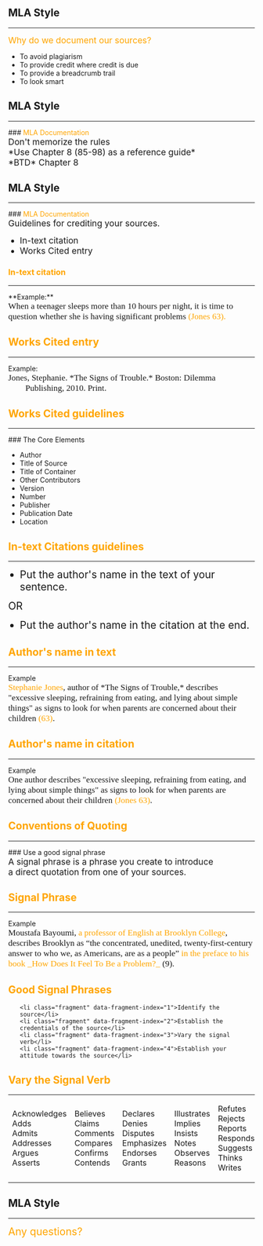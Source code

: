 ## MLA Style
<hr />
<div style="font-size: 125%; color: orange;" class="fragment" data-fragment-index="0">Why do we document our sources?</div>
<ul>
	<li class="fragment" data-fragment-index="1">To avoid plagiarism</li>
	<li class="fragment" data-fragment-index="2">To provide credit where credit is due</li>
	<li class="fragment" data-fragment-index="3">To provide a breadcrumb trail</li>
	<li class="fragment" data-fragment-index="4">To look smart</li>
</ul>



## MLA Style
<hr />
### <span style="color: orange;">MLA Documentation</span>
<div style="font-size: 125%;"  class="fragment" data-fragment-index="0">Don't memorize the rules</div>
<div style="font-size: 125%;"  class="fragment" data-fragment-index="1">*Use Chapter 8 (85-98) as a reference guide*</div>


<div style="font-size: 125%">*BTD* Chapter 8</div>

## MLA Style
<hr />
### <span style="color: orange;">MLA Documentation</span>
<div style="font-size: 125%">Guidelines for crediting your sources.</div>

<ul>
<li style="font-size: 125%;" class="fragment" data-fragment-index="1">In-text citation</li>
<li style="font-size: 125%;" class="fragment" data-fragment-index="2">Works Cited entry</li>
</ul>


### <span style="color: orange;">In-text citation</span>
<hr />
**Example:**
<div style="text-align: left; font-family: Cambria, Serif; font-size: 125%; font-weight: normal;">When a teenager sleeps more than 10 hours per night, it is time to question whether she is having significant problems <span style="color: orange;" class="fragment" data-fragment-index="1">(Jones 63).</span></div>


## <span style="color: orange;">Works Cited entry</span>
<hr />
Example:
<div style="text-align: left; font-family: Cambria, Serif; font-size: 125%; font-weight: normal; margin-left: 2em; text-indent: -2em;">Jones, Stephanie. *The Signs of Trouble.* Boston: Dilemma Publishing, 2010. Print.</div>


## <span style="color: orange;">Works Cited guidelines</span>
<hr />
### The Core Elements
<ul>
<li class="fragment" data-fragment-index="1">Author</li>
<li class="fragment" data-fragment-index="2">Title of Source</li>
<li class="fragment" data-fragment-index="3">Title of Container</li>
<li class="fragment" data-fragment-index="4">Other Contributors</li>
<li class="fragment" data-fragment-index="5">Version</li>
<li class="fragment" data-fragment-index="6">Number</li>
<li class="fragment" data-fragment-index="7">Publisher</li>
<li class="fragment" data-fragment-index="8">Publication Date</li>
<li class="fragment" data-fragment-index="9">Location</li>
</ul>



## <span style="color: orange;">In-text Citations guidelines</span>
<hr />

<ul>
<li style="font-size: 150%" class="fragment roll-in" data-fragment-index="1">Put the author's name in the text of your sentence.</li>
</ul>
<div style="font-size: 150%" class="fragment" data-fragment-index="2">OR</div>
<ul>
<li style="font-size: 150%" class="fragment roll-in" data-fragment-index="3">
Put the author's name in the citation at the end.
</li>
</ul>

</div>


## <span style="color: orange;">Author's name in text</span>
<hr />
Example
<div style="text-align: left; font-family: Cambria, Serif; font-size: 125%; font-weight: normal;"><span style="color: orange;">Stephanie Jones</span>, author of *The Signs of Trouble,* describes "excessive sleeping, refraining from eating, and lying about simple things" as signs to look for when parents are concerned about their children <span style="color: orange;">(63)</span>.</div>


## <span style="color: orange;">Author's name in citation</span>
<hr />
Example
<div style="text-align: left; font-family: Cambria, Serif; font-size: 125%; font-weight: normal;">One author describes "excessive sleeping, refraining from eating, and lying about simple things" as signs to look for when parents are concerned about their children <span style="color: orange;">(Jones 63)</span>.</div>



## <span style="color: orange;">Conventions of Quoting</span>
<hr />
### Use a good signal phrase
<div style="font-size: 125%;">A signal phrase is a phrase you create to introduce <br />a direct quotation from one of your sources.</div>


## <span style="color: orange;">Signal Phrase</span>
<hr />
Example
<div style="text-align: left; font-family: Cambria, Serif; font-size: 125%; font-weight: normal;">Moustafa Bayoumi, <span style="color: orange;">a professor of English at Brooklyn College</span>, describes Brooklyn as &ldquo;the concentrated, unedited, twenty-first-century answer to who we, as Americans, are as a people&rdquo; <span style="color: orange;">in the preface to his book _How Does It Feel To Be a Problem?_</span> (9).</div>


## <span style="color: orange;">Good Signal Phrases</span>

<ul>

	<li class="fragment" data-fragment-index="1">Identify the source</li>
	<li class="fragment" data-fragment-index="2">Establish the credentials of the source</li>
	<li class="fragment" data-fragment-index="3">Vary the signal verb</li>
	<li class="fragment" data-fragment-index="4">Establish your attitude towards the source</li>

</ul>


## <span style="color: orange;">Vary the Signal Verb</span>

<table>
<tr>
<td>
Acknowledges<br />
Adds<br />
Admits<br />
Addresses<br />
Argues<br />
Asserts<br />
</td>
<td>
Believes<br />
Claims<br />
Comments<br />
Compares<br />
Confirms<br />
Contends<br />
</td>

<td>
Declares<br />
Denies<br />
Disputes<br />
Emphasizes<br />
Endorses<br />
Grants<br />
</td>  
<td>
Illustrates<br />
Implies<br />
Insists<br />
Notes<br />
Observes<br />
Reasons<br />
</td>

<td>

Refutes<br />
Rejects<br />
Reports<br />
Responds<br />
Suggests<br />
Thinks<br />
Writes<br />
</td>
</tr>
</table>



## MLA Style
<hr />
<div style="font-size: 150%; color: orange;">Any questions?</div>